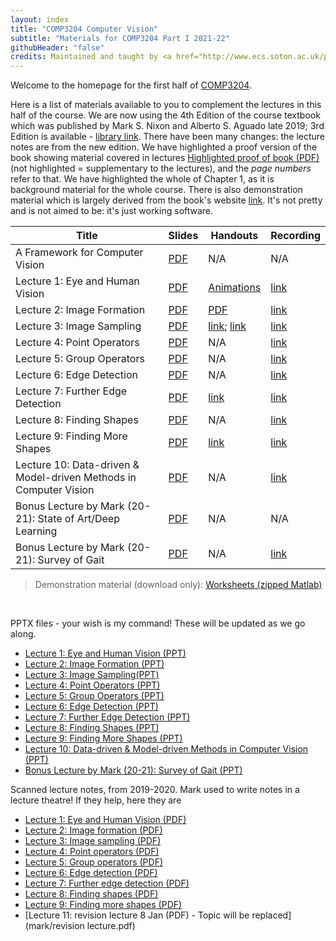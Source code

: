 ```yaml
---
layout: index
title: "COMP3204 Computer Vision"
subtitle: "Materials for COMP3204 Part I 2021-22"
githubHeader: "false"
credits: Maintained and taught by <a href="http://www.ecs.soton.ac.uk/people/msn">Dr Xiaohao Cai</a>
---
```


Welcome to the homepage for the first half of [COMP3204](https://secure.ecs.soton.ac.uk/module/COMP3204).

Here is a list of materials available to you to complement the lectures in this half of the course. We are now using the 4th Edition of the course textbook which was published by Mark S. Nixon and Alberto S. Aguado late 2019; 3rd Edition is available - [library link](https://ebookcentral.proquest.com/lib/soton-ebooks/detail.action?docID=998617&query=Feature+Extraction+and+Image+Processing+for+Computer+Vision). There have been many changes: the lecture notes are from the new edition. We have highlighted a proof version of the book showing material covered in lectures [Highlighted proof of book (PDF)](mark/Sections_of_proof_of_textbook_highlighted.pdf) (not highlighted = supplementary to the lectures), and the *page numbers* refer to that. We have highlighted the whole of Chapter 1, as it is background material for the whole course. There is also demonstration material which is largely derived from the book's website [link](https://www.southampton.ac.uk/~msn/book/). It's not pretty and is not aimed to be: it's just working software. 


Title        | Slides                            |Handouts     | Recording
------------ | ----------------------------------|-------------| --------- 
A Framework for Computer Vision | [PDF](mark/A%20Framework%20for%20Computer%20Vision-i.pdf) | N/A  | N/A
Lecture 1: Eye and Human Vision | [PDF](mark/Lecture_1_21-22.pdf) | [Animations](mark/Lecture_1_animations_2020.pptx) | [link](https://southampton.cloud.panopto.eu/Panopto/Pages/Viewer.aspx?id=9a64be1f-2572-4ca2-8c12-ac4f00e64eba)
Lecture 2: Image Formation      | [PDF](mark/Lecture_2_21-22.pdf) | [PDF](mark/FourierTransform.pdf) | [link](https://southampton.cloud.panopto.eu/Panopto/Pages/Viewer.aspx?id=53777333-e297-4b2c-bd7e-ac4f00e89916)
Lecture 3: Image Sampling       | [PDF](mark/Lecture_3_21-22.pdf) | [link](https://en.wikipedia.org/wiki/Nyquist%E2%80%93Shannon_sampling_theorem); [link](https://en.wikipedia.org/wiki/Dirac_comb) | [link](https://southampton.cloud.panopto.eu/Panopto/Pages/Viewer.aspx?id=dc0154f9-4345-4a53-9219-ac5200e306b7)
Lecture 4: Point Operators      | [PDF](mark/Lecture_4_21-22.pdf) | N/A | [link](https://southampton.cloud.panopto.eu/Panopto/Pages/Viewer.aspx?id=803c26de-a504-4d38-a3fb-ac5600e051ce)
Lecture 5: Group Operators      | [PDF](mark/Lecture_5_21-22.pdf) | N/A | [link](https://southampton.cloud.panopto.eu/Panopto/Pages/Viewer.aspx?id=a146ecac-cdc8-4a62-a21c-ac5600e4e95e)
Lecture 6: Edge Detection       | [PDF](mark/Lecture_6_21-22.pdf) | N/A | [link](https://southampton.cloud.panopto.eu/Panopto/Pages/Viewer.aspx?id=7e16fefa-fb77-4f33-af33-ac5900f1f400)
Lecture 7: Further Edge Detection | [PDF](mark/Lecture_7_21-22.pdf) | [link](https://homepages.inf.ed.ac.uk/rbf/HIPR2/canny.htm) | [link](https://southampton.cloud.panopto.eu/Panopto/Pages/Viewer.aspx?id=6918a84a-f3ae-4682-8e39-ac5d010116f3)
Lecture 8: Finding Shapes       | [PDF](mark/Lecture_8_21-22.pdf) | N/A | [link](https://southampton.cloud.panopto.eu/Panopto/Pages/Viewer.aspx?id=105a32af-14a8-44ce-8ede-ac5d0103c375)
Lecture 9: Finding More Shapes  | [PDF](mark/Lecture_9_21-22.pdf) | [link](https://homepages.inf.ed.ac.uk/rbf/HIPR2/hough.htm) | [link](https://southampton.cloud.panopto.eu/Panopto/Pages/Viewer.aspx?id=54b3d80f-634c-4d75-82bb-ac6000ebe406)
Lecture 10: Data-driven & Model-driven Methods in Computer Vision | [PDF](mark/Lecture_10_special-topic_21-22.pdf) | N/A | [link](https://southampton.cloud.panopto.eu/Panopto/Pages/Viewer.aspx?id=86501ed2-0d39-4115-b11c-ade900e6378f)
Bonus Lecture by Mark (20-21): State of Art/Deep Learning | [PDF](mark/Lecture_10_2020.pdf) | N/A | N/A
Bonus Lecture by Mark (20-21): Survey of Gait | [PDF](mark/ACCV%202020%20gait%20nixon%20s.pdf) | N/A | [link](https://southampton.cloud.panopto.eu/Panopto/Pages/Viewer.aspx?id=196e5e30-adee-48b8-b87b-ac8000f21d63)


> Demonstration material (download only): [Worksheets (zipped Matlab)](mark/Marks_matlab.zip)


&nbsp;


PPTX files - your wish is my command! These will be updated as we go along.

* [Lecture 1: Eye and Human Vision (PPT)](mark/Lecture_1_21-22.pptx)
* [Lecture 2: Image Formation (PPT)](mark/Lecture_2_21-22.pptx)
* [Lecture 3: Image Sampling(PPT)](mark/Lecture_3_21-22.pptx)
* [Lecture 4: Point Operators (PPT)](mark/Lecture_4_21-22.pptx)
* [Lecture 5: Group Operators (PPT)](mark/Lecture_5_21-22.pptx)
* [Lecture 6: Edge Detection (PPT)](mark/Lecture_6_21-22.pptx)
* [Lecture 7: Further Edge Detection (PPT)](mark/Lecture_7_21-22.pptx)
* [Lecture 8: Finding Shapes (PPT)](mark/Lecture_8_21-22.pptx)
* [Lecture 9: Finding More Shapes (PPT)](mark/Lecture_9_21-22.pptx)
* [Lecture 10: Data-driven & Model-driven Methods in Computer Vision (PPT)](mark/Lecture_10_special-topic_21-22.pptx)
* [Bonus Lecture by Mark (20-21): Survey of Gait (PPT)](mark/ACCV%202020%20gait%20nixon%20s.pptx)

Scanned lecture notes, from 2019-2020. Mark used to write notes in a lecture theatre! If they help, here they are

* [Lecture 1: Eye and Human Vision (PDF)](mark/L20notes%2019-20.pdf)
* [Lecture 2: Image formation (PDF)](mark/Lect%202%20notes%2019-20.pdf)
* [Lecture 3: Image sampling (PDF)](mark/Lect%203%20notes%2019-20.pdf)
* [Lecture 4: Point operators (PDF)](mark/Lect%204%20notes%2019-20.pdf)
* [Lecture 5: Group operators (PDF)](mark/Lect%205%20notes%2019-20.pdf)
* [Lecture 6: Edge detection (PDF)](mark/Lect%206%20notes%2019-20.pdf)
* [Lecture 7: Further edge detection (PDF)](mark/Lect%207%20notes%2019-20.pdf)
* [Lecture 8: Finding shapes (PDF)](mark/Lect%208%20notes%2019-20.pdf)
* [Lecture 9: Finding more shapes (PDF)](mark/Lect%209%20notes%2019-20.pdf)
* [Lecture 11: revision lecture 8 Jan (PDF) - Topic will be replaced](mark/revision lecture.pdf)

<!---
* [Lecture 1](mark/Lecture_1_Human_Vision.pdf)
* [Lecture 2](mark/Lecture_2_Image_formation.pdf)
* [Lecture 3](mark/Lecture_3_DiscreteFT.pdf)
* [Lecture 4](mark/Lecture_4_slides_point_operators.pdf)
* [Lecture 5](mark/Lecture_5_slides_group_operators.pdf)
* [Lecture 6](mark/Lecture_6_slides_edge_detection1.pdf)
* [Lecture 7](mark/Lecture_7_slides_further_edge_det.pdf)
* [Lecture 8](mark/Lecture_8_slides_finding_shapes.pdf)
* [Lecture 9](mark/Lecture_9_slides_finding_more_shapes.pdf)
-->

<!---
Revision Lecture
* [Jan 2019](mark/revision_lecture.pdf)
-->
<!---
I used to provide handouts for lectures, and they relate to the book's third edition, but the students suggested I need them no longer given the ppts which support the course. If you want them they are here:

* [Handout #0 (PDF)](mark/handout 0.pdf)
* [Handout #1 (PDF)](mark/handout 1.pdf)
* [Handout #2 (PDF)](mark/handout2.pdf)
* [Handout #3 (PDF)](mark/handout3.pdf)
* [Handout #4 (PDF)](mark/handout4.pdf)
* [Handout #5 (PDF)](mark/handout5.pdf)
* [Handout #6 (PDF)](mark/handout6.pdf)
* [Handout #7 (PDF)](mark/handout7.pdf)
* [Handout #8 (PDF)](mark/handout8.pdf)
* [Handout #9 (PDF)](mark/handout9.pdf)
* [Handout #10 (PDF)](mark/handout10.pdf)
* [Handout #13 (PDF)](mark/handout13.pdf)
* [Handout #14 (PDF)](mark/handout14.pdf)
 
-->
